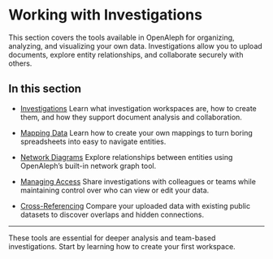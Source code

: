 # Working with Investigations

This section covers the tools available in OpenAleph for organizing, analyzing, and visualizing your own data. Investigations allow you to upload documents, explore entity relationships, and collaborate securely with others.

## In this section

- [Investigations](investigations.md)
  Learn what investigation workspaces are, how to create them, and how they support document analysis and collaboration.

- [Mapping Data](map-data.md)
  Learn how to create your own mappings to turn boring spreadsheets into easy to navigate entities.

- [Network Diagrams](network-diagrams.md)
  Explore relationships between entities using OpenAleph’s built-in network graph tool.

- [Managing Access](manage-access.md)
  Share investigations with colleagues or teams while maintaining control over who can view or edit your data.

- [Cross-Referencing](cross-reference.md)
  Compare your uploaded data with existing public datasets to discover overlaps and hidden connections.

---

These tools are essential for deeper analysis and team-based investigations. Start by learning how to create your first workspace.
